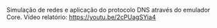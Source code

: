 Simulação de redes e aplicação do protocolo DNS através do emulador Core.
Vídeo relatório: https://youtu.be/2cPUagSYia4